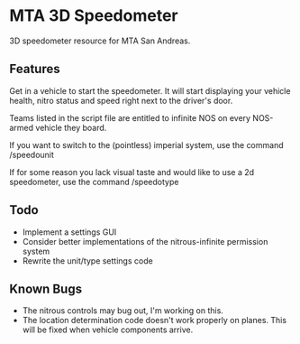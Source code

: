 MTA 3D Speedometer
=============
3D speedometer resource for MTA San Andreas.

Features
--------
Get in a vehicle to start the speedometer. It will start displaying your vehicle health, nitro status and speed right next to the driver's door.

Teams listed in the script file are entitled to infinite NOS on every NOS-armed vehicle they board.

If you want to switch to the (pointless) imperial system, use the command /speedounit

If for some reason you lack visual taste and would like to use a 2d speedometer, use the command /speedotype

Todo
--------
* Implement a settings GUI
* Consider better implementations of the nitrous-infinite permission system
* Rewrite the unit/type settings code

Known Bugs
--------
* The nitrous controls may bug out, I'm working on this.
* The location determination code doesn't work properly on planes. This will be fixed when vehicle components arrive.
